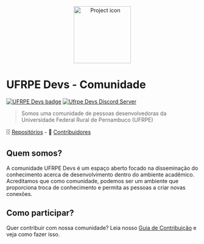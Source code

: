<div align="center">
<img src="media/ufrpe-devs-logo.svg" align="center" width="150" alt="Project icon">
</div>

# UFRPE Devs - Comunidade
[![UFRPE Devs badge](./media/ufrpe-devs-badge.svg)](https://github.com/ufrpe-devs/comunidade)
[![Ufrpe Devs Discord Server](https://img.shields.io/discord/678334713919832100?logo=discord)](https://discord.gg/xeEaKKG)


> Somos uma comunidade de pessoas desenvolvedoras da Universidade Federal Rural de Pernambuco (UFRPE)

🗄️ [Repositórios](https://github.com/ufrpe-devs/comunidade/blob/main/Repos.md) - 👥 [Contribuidores](https://github.com/ufrpe-devs/comunidade/blob/main/Contributors.md)

## Quem somos?

A comunidade UFRPE Devs é um espaço aberto focado na disseminação do
conhecimento acerca de desenvolvimento dentro do ambiente acadêmico. Acreditamos que como comunidade, podemos ser um ambiente que proporciona troca de conhecimento e permita as pessoas a criar novas conexões.

## Como participar?

Quer contribuir com nossa comunidade? Leia nosso [Guia de Contribuição](https://github.com/ufrpe-devs/comunidade/blob/main/CONTRIBUTING.md) e veja como fazer isso.
